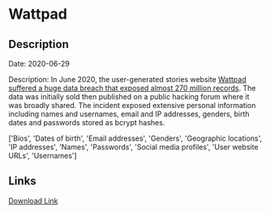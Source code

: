# Wattpad

## Description

Date: 2020-06-29

Description:
In June 2020, the user-generated stories website <a href="https://www.bleepingcomputer.com/news/security/wattpad-data-breach-exposes-account-info-for-millions-of-users/" target="_blank" rel="noopener">Wattpad suffered a huge data breach that exposed almost 270 million records</a>. The data was initially sold then published on a public hacking forum where it was broadly shared. The incident exposed extensive personal information including names and usernames, email and IP addresses, genders, birth dates and passwords stored as bcrypt hashes.


['Bios', 'Dates of birth', 'Email addresses', 'Genders', 'Geographic locations', 'IP addresses', 'Names', 'Passwords', 'Social media profiles', 'User website URLs', 'Usernames']

## Links

[Download Link](https://link-to.net/1229997/522.6548280916647/dynamic/?r=aHR0cHM6Ly93d3cubWVkaWFmaXJlLmNvbS92aWV3L0kxVTdmWEdvdDNwdFJyQi93YXR0cGFkLmNvbS9maWxl)
